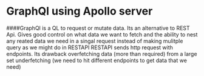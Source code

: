 # GraphQl using Apollo server

####GraphQl is a QL to request or mutate data. 
Its an alternative to REST Api. 
Gives good control on what data we want to fetch and the ability to nest any reated data we need in a singal request instead of making mulitple query as we might do in RESTAPI
RESTAPI sends http request with endpoints. 
Its drawback
overfetching data (more than required) from a large set
underfetching (we need to hit different endpoints to get data that we need)
